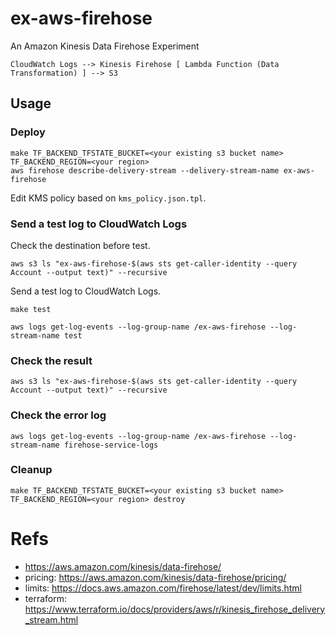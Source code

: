 # ex-aws-firehose
An Amazon Kinesis Data Firehose Experiment

```
CloudWatch Logs --> Kinesis Firehose [ Lambda Function (Data Transformation) ] --> S3
```

## Usage
### Deploy
```
make TF_BACKEND_TFSTATE_BUCKET=<your existing s3 bucket name> TF_BACKEND_REGION=<your region>
aws firehose describe-delivery-stream --delivery-stream-name ex-aws-firehose
```

Edit KMS policy based on `kms_policy.json.tpl`.

### Send a test log to CloudWatch Logs
Check the destination before test.
```
aws s3 ls "ex-aws-firehose-$(aws sts get-caller-identity --query Account --output text)" --recursive
```
Send a test log to CloudWatch Logs.
```
make test
```

```
aws logs get-log-events --log-group-name /ex-aws-firehose --log-stream-name test
```

### Check the result
```
aws s3 ls "ex-aws-firehose-$(aws sts get-caller-identity --query Account --output text)" --recursive
```

### Check the error log
```
aws logs get-log-events --log-group-name /ex-aws-firehose --log-stream-name firehose-service-logs
```

### Cleanup
```
make TF_BACKEND_TFSTATE_BUCKET=<your existing s3 bucket name> TF_BACKEND_REGION=<your region> destroy
```

# Refs
- https://aws.amazon.com/kinesis/data-firehose/
- pricing: https://aws.amazon.com/kinesis/data-firehose/pricing/
- limits: https://docs.aws.amazon.com/firehose/latest/dev/limits.html
- terraform: https://www.terraform.io/docs/providers/aws/r/kinesis_firehose_delivery_stream.html
